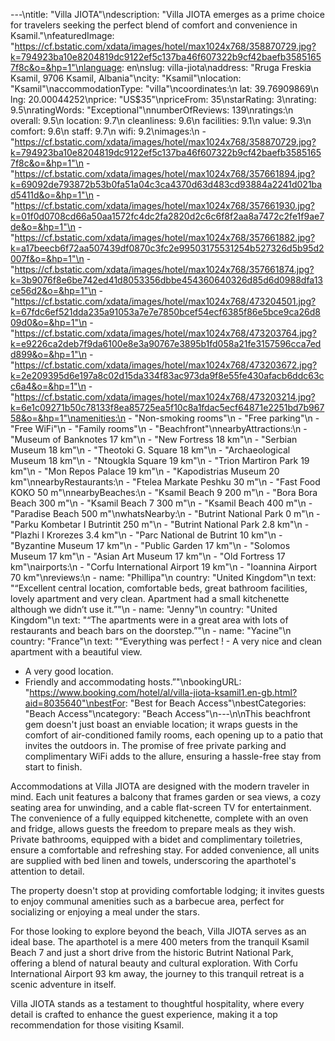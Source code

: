 ---\ntitle: "Villa JIOTA"\ndescription: "Villa JIOTA emerges as a prime choice for travelers seeking the perfect blend of comfort and convenience in Ksamil."\nfeaturedImage: "https://cf.bstatic.com/xdata/images/hotel/max1024x768/358870729.jpg?k=794923ba10e8204819dc9122ef5c137ba46f607322b9cf42baefb35851657f8c&o=&hp=1"\nlanguage: en\nslug: villa-jiota\naddress: "Rruga Freskia Ksamil, 9706 Ksamil, Albania"\ncity: "Ksamil"\nlocation: "Ksamil"\naccommodationType: "villa"\ncoordinates:\n  lat: 39.76909869\n  lng: 20.00044252\nprice: "US$35"\npriceFrom: 35\nstarRating: 3\nrating: 9.5\nratingWords: "Exceptional"\nnumberOfReviews: 139\nratings:\n  overall: 9.5\n  location: 9.7\n  cleanliness: 9.6\n  facilities: 9.1\n  value: 9.3\n  comfort: 9.6\n  staff: 9.7\n  wifi: 9.2\nimages:\n  - "https://cf.bstatic.com/xdata/images/hotel/max1024x768/358870729.jpg?k=794923ba10e8204819dc9122ef5c137ba46f607322b9cf42baefb35851657f8c&o=&hp=1"\n  - "https://cf.bstatic.com/xdata/images/hotel/max1024x768/357661894.jpg?k=69092de793872b53b0fa51a04c3ca4370d63d483cd93884a2241d021bad5411d&o=&hp=1"\n  - "https://cf.bstatic.com/xdata/images/hotel/max1024x768/357661930.jpg?k=01f0d0708cd66a50aa1572fc4dc2fa2820d2c6c6f8f2aa8a7472c2fe1f9ae7de&o=&hp=1"\n  - "https://cf.bstatic.com/xdata/images/hotel/max1024x768/357661882.jpg?k=a17beecb6f72aa507439df0870c3fc2e99503175531254b527326d5b95d2007f&o=&hp=1"\n  - "https://cf.bstatic.com/xdata/images/hotel/max1024x768/357661874.jpg?k=3b9076f8e6be742ed41d8053356dbbe454360640326d85d6d0988dfa13ce56d2&o=&hp=1"\n  - "https://cf.bstatic.com/xdata/images/hotel/max1024x768/473204501.jpg?k=67fdc6ef521dda235a91053a7e7e7850bcef54ecf6385f86e5bce9ca26d809d0&o=&hp=1"\n  - "https://cf.bstatic.com/xdata/images/hotel/max1024x768/473203764.jpg?k=e9226ca2deb7f9da6100e8e3a90767e3895b1fd058a21fe3157596cca7edd899&o=&hp=1"\n  - "https://cf.bstatic.com/xdata/images/hotel/max1024x768/473203672.jpg?k=2e209395d6e197a8c02d15da334f83ac973da9f8e55fe430afacb6ddc63cc6a4&o=&hp=1"\n  - "https://cf.bstatic.com/xdata/images/hotel/max1024x768/473203214.jpg?k=6e1c09271b50c78133f8ea85725ea5f10c8a1fdac5ecf64871e2251bd7b96758&o=&hp=1"\namenities:\n  - "Non-smoking rooms"\n  - "Free parking"\n  - "Free WiFi"\n  - "Family rooms"\n  - "Beachfront"\nnearbyAttractions:\n  - "Museum of Banknotes 17 km"\n  - "New Fortress 18 km"\n  - "Serbian Museum 18 km"\n  - "Theotoki G. Square 18 km"\n  - "Archaeological Museum 18 km"\n  - "Ntougkla Square 19 km"\n  - "Trion Martiron Park 19 km"\n  - "Mon Repos Palace 19 km"\n  - "Kapodistrias Museum 20 km"\nnearbyRestaurants:\n  - "Ftelea Markate Peshku 30 m"\n  - "Fast Food KOKO 50 m"\nnearbyBeaches:\n  - "Ksamil Beach 9 200 m"\n  - "Bora Bora Beach 300 m"\n  - "Ksamil Beach 7 300 m"\n  - "Ksamil Beach 400 m"\n  - "Paradise Beach 500 m"\nwhatsNearby:\n  - "Butrint National Park 0 m"\n  - "Parku Kombetar I Butrintit 250 m"\n  - "Butrint National Park 2.8 km"\n  - "Plazhi I Krorezes 3.4 km"\n  - "Parc National de Butrint 10 km"\n  - "Byzantine Museum 17 km"\n  - "Public Garden 17 km"\n  - "Solomos Museum 17 km"\n  - "Asian Art Museum 17 km"\n  - "Old Fortress 17 km"\nairports:\n  - "Corfu International Airport 19 km"\n  - "Ioannina Airport 70 km"\nreviews:\n  - name: "Phillipa"\n    country: "United Kingdom"\n    text: "“Excellent central location, comfortable beds, great bathroom facilities, lovely apartment and very clean. Apartment had a small kitchenette although we didn’t use it.”"\n  - name: "Jenny"\n    country: "United Kingdom"\n    text: "“The apartments were in a great area with lots of restaurants and beach bars on the doorstep.”"\n  - name: "Yacine"\n    country: "France"\n    text: "“Everything was perfect ! - A very nice and clean apartment with a beautiful view.
- A very good location.
- Friendly and accommodating hosts.”"\nbookingURL: "https://www.booking.com/hotel/al/villa-jiota-ksamil1.en-gb.html?aid=8035640"\nbestFor: "Best for Beach Access"\nbestCategories: "Beach Access"\ncategory: "Beach Access"\n---\n\nThis beachfront gem doesn't just boast an enviable location; it wraps guests in the comfort of air-conditioned family rooms, each opening up to a patio that invites the outdoors in. The promise of free private parking and complimentary WiFi adds to the allure, ensuring a hassle-free stay from start to finish.

Accommodations at Villa JIOTA are designed with the modern traveler in mind. Each unit features a balcony that frames garden or sea views, a cozy seating area for unwinding, and a cable flat-screen TV for entertainment. The convenience of a fully equipped kitchenette, complete with an oven and fridge, allows guests the freedom to prepare meals as they wish. Private bathrooms, equipped with a bidet and complimentary toiletries, ensure a comfortable and refreshing stay. For added convenience, all units are supplied with bed linen and towels, underscoring the aparthotel's attention to detail.

The property doesn't stop at providing comfortable lodging; it invites guests to enjoy communal amenities such as a barbecue area, perfect for socializing or enjoying a meal under the stars.

For those looking to explore beyond the beach, Villa JIOTA serves as an ideal base. The aparthotel is a mere 400 meters from the tranquil Ksamil Beach 7 and just a short drive from the historic Butrint National Park, offering a blend of natural beauty and cultural exploration. With Corfu International Airport 93 km away, the journey to this tranquil retreat is a scenic adventure in itself.

Villa JIOTA stands as a testament to thoughtful hospitality, where every detail is crafted to enhance the guest experience, making it a top recommendation for those visiting Ksamil.